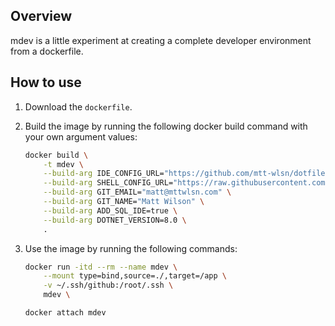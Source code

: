 ## Overview

mdev is a little experiment at creating a complete developer environment from a dockerfile.

## How to use

1. Download the `dockerfile`.
2. Build the image by running the following docker build command with your own argument values:
   ```bash
   docker build \
       -t mdev \
       --build-arg IDE_CONFIG_URL="https://github.com/mtt-wlsn/dotfiles/archive/refs/tags/v1.0.0.tar.gz" \
       --build-arg SHELL_CONFIG_URL="https://raw.githubusercontent.com/mtt-wlsn/dotfiles/main/starship.toml" \
       --build-arg GIT_EMAIL="matt@mttwlsn.com" \
       --build-arg GIT_NAME="Matt Wilson" \
       --build-arg ADD_SQL_IDE=true \
       --build-arg DOTNET_VERSION=8.0 \
       .
   ```
3. Use the image by running the following commands:

   ```bash
   docker run -itd --rm --name mdev \
       --mount type=bind,source=./,target=/app \
       -v ~/.ssh/github:/root/.ssh \
       mdev \

   docker attach mdev
   ```
